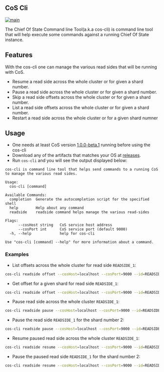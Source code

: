 ## CoS Cli

[![main](https://github.com/chief-of-state/cos-cli/actions/workflows/main.yml/badge.svg)](https://github.com/chief-of-state/cos-cli/actions/workflows/main.yml)

The Chief Of State Command line Tool(a.k.a cos-cli) is command line tool that will help execute some
commands against a running Chief Of State instance. 

## Features
With the cos-cli one can manage the various read sides that will be running with CoS.
- Resume a read side  across the whole cluster or for given a shard number.
- Pause a read side  across the whole cluster or for given a shard number.
- Skip a read side offsets across the whole cluster or for given a shard number. 
- List a read side offsets across the whole cluster or for given a shard number.
- Restart a read side across the whole cluster or for a given shard numner

## Usage

- One needs at least CoS version [1.0.0-beta.1](https://github.com/chief-of-state/chief-of-state/pkgs/container/chief-of-state/15359929?tag=1.0.0-beta.1) running before using the cos-cli
- Download any of the artifacts that matches your OS at [releases](https://github.com/chief-of-state/cos-cli/releases).
- Run `cos-cli` and you will see the output displayed below:
```
cos-cli is command line tool that helps send commands to a running CoS to manage the various read sides.

Usage:
  cos-cli [command]

Available Commands:
  completion  Generate the autocompletion script for the specified shell
  help        Help about any command
  readside    readside command helps manage the various read-sides

Flags:
      --cosHost string   CoS service host address
      --cosPort int      CoS service port (default 9000)
  -h, --help             help for cos-cli

Use "cos-cli [command] --help" for more information about a command.
```

### Examples

- List offsets across the whole cluster for read side `READSIDE_1`: 
```bash 
cos-cli readside offset --cosHost=localhost --cosPort=9000 --id=READSIDE_1
```
- Get offset for a given shard for read side `READSIDE_1`: 
```bash
cos-cli readside offset --cosHost=localhost --cosPort=9000 --id=READSIDE_1 --shard-number=2
 ```
- Pause read side across the whole cluster `READSIDE_1`: 
```bash 
cos-cli readside pause --cosHost=localhost --cosPort=9000 --id=READSIDE_1
```
- Pause the read side `READSIDE_1` for the shard number 2:
```bash 
cos-cli readside pause --cosHost=localhost --cosPort=9000 --id=READSIDE_1 --shard-number=2
```
- Resume paused read side across the whole cluster `READSIDE_1`: 
```bash 
cos-cli readside resume --cosHost=localhost --cosPort=9000 --id=READSIDE_1
```
- Pause the paused read side `READSIDE_1` for the shard number 2: 
```bash 
cos-cli readside resume --cosHost=localhost --cosPort=9000 --id=READSIDE_1 --shard-number=2
```
